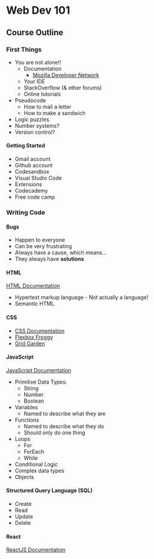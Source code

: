# Web Dev 101

## Course Outline

### First Things

- You are not alone!!
  - Documentation
    - [Mozilla Developer Network](https://developer.mozilla.org/en-US/)
  - Your IDE
  - StackOverflow (& other forums)
  - Online tutorials
- Pseudocode
  - How to mail a letter
  - How to make a sandwich
- Logic puzzles
- Number systems?
- Version control?

#### Getting Started

- Gmail account
- Github account
- Codesandbox
- Visual Studio Code
- Extensions
- Codecademy
- Free code camp

### Writing Code

#### Bugs

- Happen to everyone
- Can be very frustrating
- Always have a cause, which means...
- They always have **solutions**

#### HTML

[HTML Documentation](https://developer.mozilla.org/en-US/docs/Web/Guide/HTML/HTML5)

- Hypertext markup language - Not actually a language!
- Semantic HTML

#### CSS

- [CSS Documentation](https://developer.mozilla.org/en-US/docs/Web/CSS)
- [Flexbox Froggy](http://flexboxfroggy.com)
- [Grid Garden](http://cssgridgarden.com)

#### JavaScript

[JavaScript Documentation](https://developer.mozilla.org/en-US/docs/Web/JavaScript)

- Primitive Data Types:
  - String
  - Number
  - Boolean
- Variables
  - Named to describe what they are
- Functions
  - Named to describe what they do
  - Should only do one thing
- Loops
  - For
  - ForEach
  - While
- Conditional Logic
- Complex data types
- Objects

#### Structured Query Language (SQL)

- Create
- Read
- Update
- Delete

#### React

[ReactJS Documentation](https://reactjs.org/)
